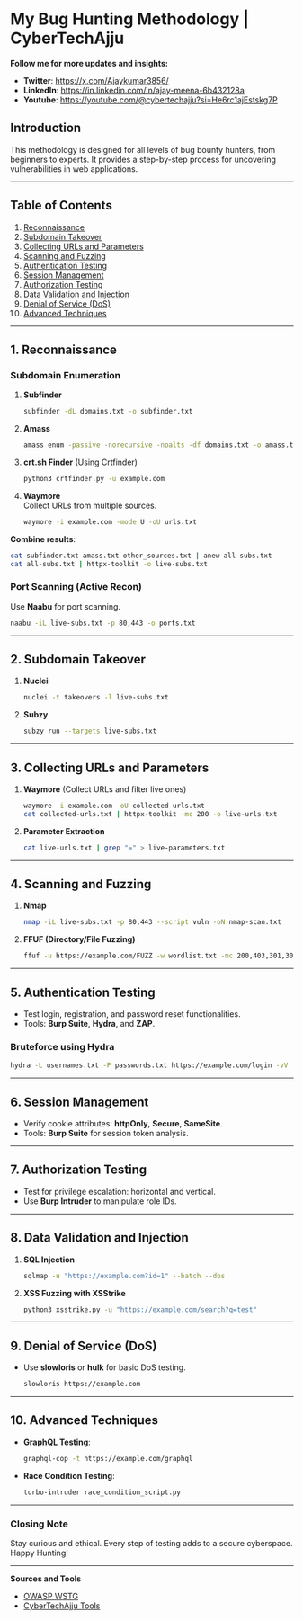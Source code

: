 # My Bug Hunting Methodology | CyberTechAjju

**Follow me for more updates and insights:**  
- **Twitter**: https://x.com/Ajaykumar3856/
- **LinkedIn**: https://in.linkedin.com/in/ajay-meena-6b432128a
- **Youtube**: https://youtube.com/@cybertechajju?si=He6rc1ajEstskg7P
## Introduction  

This methodology is designed for all levels of bug bounty hunters, from beginners to experts. It provides a step-by-step process for uncovering vulnerabilities in web applications.  

---  

## Table of Contents  

1. [Reconnaissance](#Recon)  
2. [Subdomain Takeover](#Subdomain_Takeover)  
3. [Collecting URLs and Parameters](#Collecting_URLs)  
4. [Scanning and Fuzzing](#Scanning_and_Fuzzing)  
5. [Authentication Testing](#Authentication_Testing)  
6. [Session Management](#Session_Management)  
7. [Authorization Testing](#Authorization_Testing)  
8. [Data Validation and Injection](#Data_Validation)  
9. [Denial of Service (DoS)](#Denial_of_Service)  
10. [Advanced Techniques](#Advanced_Techniques)  

---  

## 1. Reconnaissance <a name="Recon"></a>  

### Subdomain Enumeration  

1. **Subfinder**  
   ```bash  
   subfinder -dL domains.txt -o subfinder.txt  
   ```  

2. **Amass**  
   ```bash  
   amass enum -passive -norecursive -noalts -df domains.txt -o amass.txt  
   ```  

3. **crt.sh Finder** (Using Crtfinder)  
   ```bash  
   python3 crtfinder.py -u example.com  
   ```  

4. **Waymore**  
   Collect URLs from multiple sources.  
   ```bash  
   waymore -i example.com -mode U -oU urls.txt  
   ```  

**Combine results**:  
   ```bash  
   cat subfinder.txt amass.txt other_sources.txt | anew all-subs.txt  
   cat all-subs.txt | httpx-toolkit -o live-subs.txt  
   ```  

### Port Scanning (Active Recon)  
Use **Naabu** for port scanning.  
   ```bash  
   naabu -iL live-subs.txt -p 80,443 -o ports.txt  
   ```  

---  

## 2. Subdomain Takeover <a name="Subdomain_Takeover"></a>  

1. **Nuclei**  
   ```bash  
   nuclei -t takeovers -l live-subs.txt  
   ```  

2. **Subzy**  
   ```bash  
   subzy run --targets live-subs.txt  
   ```  

---  

## 3. Collecting URLs and Parameters <a name="Collecting_URLs"></a>  

1. **Waymore** (Collect URLs and filter live ones)  
   ```bash  
   waymore -i example.com -oU collected-urls.txt  
   cat collected-urls.txt | httpx-toolkit -mc 200 -o live-urls.txt  
   ```  

2. **Parameter Extraction**  
   ```bash  
   cat live-urls.txt | grep "=" > live-parameters.txt  
   ```  

---  

## 4. Scanning and Fuzzing <a name="Scanning_and_Fuzzing"></a>  

1. **Nmap**  
   ```bash  
   nmap -iL live-subs.txt -p 80,443 --script vuln -oN nmap-scan.txt  
   ```  

2. **FFUF (Directory/File Fuzzing)**  
   ```bash  
   ffuf -u https://example.com/FUZZ -w wordlist.txt -mc 200,403,301,302 -o output.txt  
   ```  

---  

## 5. Authentication Testing <a name="Authentication_Testing"></a>  

- Test login, registration, and password reset functionalities.  
- Tools: **Burp Suite**, **Hydra**, and **ZAP**.  

### Bruteforce using Hydra  
```bash  
hydra -L usernames.txt -P passwords.txt https://example.com/login -vV  
```  

---  

## 6. Session Management <a name="Session_Management"></a>  

- Verify cookie attributes: **httpOnly**, **Secure**, **SameSite**.  
- Tools: **Burp Suite** for session token analysis.  

---  

## 7. Authorization Testing <a name="Authorization_Testing"></a>  

- Test for privilege escalation: horizontal and vertical.  
- Use **Burp Intruder** to manipulate role IDs.  

---  

## 8. Data Validation and Injection <a name="Data_Validation"></a>  

1. **SQL Injection**  
   ```bash  
   sqlmap -u "https://example.com?id=1" --batch --dbs  
   ```  

2. **XSS Fuzzing with XSStrike**  
   ```bash  
   python3 xsstrike.py -u "https://example.com/search?q=test"  
   ```  

---  

## 9. Denial of Service (DoS) <a name="Denial_of_Service"></a>  

- Use **slowloris** or **hulk** for basic DoS testing.  
   ```bash  
   slowloris https://example.com  
   ```  

---  

## 10. Advanced Techniques <a name="Advanced_Techniques"></a>  

- **GraphQL Testing**:  
   ```bash  
   graphql-cop -t https://example.com/graphql  
   ```  

- **Race Condition Testing**:  
   ```bash  
   turbo-intruder race_condition_script.py  
   ```  

---  

### Closing Note  

Stay curious and ethical. Every step of testing adds to a secure cyberspace. Happy Hunting!  

---  

**Sources and Tools**  
- [OWASP WSTG](https://owasp.org/www-project-web-security-testing-guide/)  
- [CyberTechAjju Tools](https://github.com/cybertechajju)  

